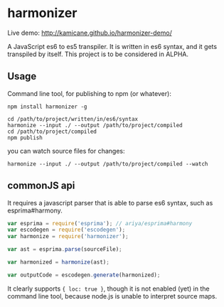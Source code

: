 # harmonizer

Live demo: http://kamicane.github.io/harmonizer-demo/

A JavaScript es6 to es5 transpiler.
It is written in es6 syntax, and it gets transpiled by itself.
This project is to be considered in ALPHA.

## Usage

Command line tool, for publishing to npm (or whatever):

```
npm install harmonizer -g
```

```
cd /path/to/project/written/in/es6/syntax
harmonize --input ./ --output /path/to/project/compiled
cd /path/to/project/compiled
npm publish
```

you can watch source files for changes:

```
harmonize --input ./ --output /path/to/project/compiled --watch
```

## commonJS api

It requires a javascript parser that is able to parse es6 syntax, such as esprima#harmony.

```js
var esprima = require('esprima'); // ariya/esprima#harmony
var escodegen = require('escodegen');
var harmonize = require('harmonizer');

var ast = esprima.parse(sourceFile);

var harmonized = harmonize(ast);

var outputCode = escodegen.generate(harmonized);
```

It clearly supports `{ loc: true }`, though it is not enabled (yet) in the command line tool, because node.js is unable to interpret source maps.
